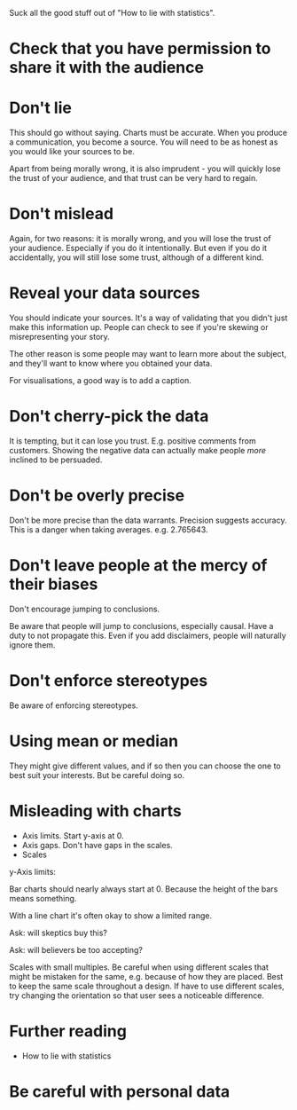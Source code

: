 Suck all the good stuff out of "How to lie with statistics".

# Check that you have permission to share it with the audience

# Don't lie

This should go without saying. Charts must be accurate. When you produce a communication, you become a source. You will need to be as honest as you would like your sources to be.

Apart from being morally wrong, it is also imprudent - you will quickly lose the trust of your audience, and that trust can be very hard to regain.

# Don't mislead

Again, for two reasons: it is morally wrong, and you will lose the trust of your audience. Especially if you do it intentionally. But even if you do it accidentally, you will still lose some trust, although of a different kind.

# Reveal your data sources

You should indicate your sources. It's a way of validating that you didn't just make this information up. People can check to see if you're skewing or misrepresenting your story.

The other reason is some people may want to learn more about the subject, and they'll want to know where you obtained your data.

For visualisations, a good way is to add a caption.

# Don't cherry-pick the data

It is tempting, but it can lose you trust. E.g. positive comments from customers. Showing the negative data can actually make people *more* inclined to be persuaded.

# Don't be overly precise

Don't be more precise than the data warrants. Precision suggests accuracy. This is a danger when taking averages. e.g. 2.765643.

# Don't leave people at the mercy of their biases

Don't encourage jumping to conclusions.

Be aware that people will jump to conclusions, especially causal. Have a duty to not propagate this. Even if you add disclaimers, people will naturally ignore them.

# Don't enforce stereotypes

Be aware of enforcing stereotypes.

# Using mean or median

They might give different values, and if so then you can choose the one to best suit your interests. But be careful doing so.

# Misleading with charts

- Axis limits. Start y-axis at 0.
- Axis gaps. Don't have gaps in the scales.
- Scales

y-Axis limits:

Bar charts should nearly always start at 0. Because the height of the bars means something.

With a line chart it's often okay to show a limited range. 

Ask: will skeptics buy this?

Ask: will believers be too accepting?

Scales with small multiples. Be careful when using different scales that might be mistaken for the same, e.g. because of how they are placed. Best to keep the same scale throughout a design. If have to use different scales, try changing the orientation so that user sees a noticeable difference.

# Further reading

- How to lie with statistics

# Be careful with personal data